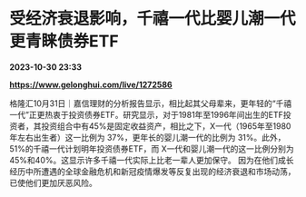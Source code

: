 # 受经济衰退影响，千禧一代比婴儿潮一代更青睐债券ETF

**2023-10-30 23:33**

**https://www.gelonghui.com/live/1272586**

格隆汇10月31日｜嘉信理财的分析报告显示，相比起其父母辈来，更年轻的“千禧一代”正更热衷于投资债券ETF。研究显示，对于1981年至1996年间出生的ETF投资者，其投资组合中有45%是固定收益资产，相比之下，X一代（1965年至1980年左右出生者）这一比例为 37%，更年长的婴儿潮一代的比例为 31%。此外，51%的千禧一代计划明年投资债券ETF，而 X一代和婴儿潮一代的这一比例分别为45%和40%。这显示许多千禧一代实际上比老一辈人更加保守。 因为在他们成长经历中所遭遇的全球金融危机和新冠疫情爆发等反复出现的经济衰退和市场动荡，已使他们更加厌恶风险。